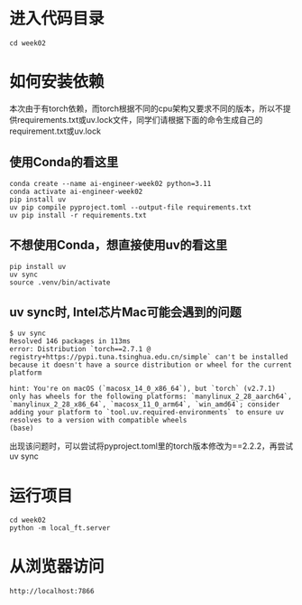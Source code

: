 # 进入代码目录
```
cd week02
```

# 如何安装依赖
本次由于有torch依赖，而torch根据不同的cpu架构又要求不同的版本，所以不提供requirements.txt或uv.lock文件，同学们请根据下面的命令生成自己的requirement.txt或uv.lock

## 使用Conda的看这里
```
conda create --name ai-engineer-week02 python=3.11
conda activate ai-engineer-week02
pip install uv
uv pip compile pyproject.toml --output-file requirements.txt
uv pip install -r requirements.txt
```

## 不想使用Conda，想直接使用uv的看这里
```
pip install uv
uv sync
source .venv/bin/activate 
```

## uv sync时, Intel芯片Mac可能会遇到的问题
```
$ uv sync         
Resolved 146 packages in 113ms
error: Distribution `torch==2.7.1 @ registry+https://pypi.tuna.tsinghua.edu.cn/simple` can't be installed because it doesn't have a source distribution or wheel for the current platform

hint: You're on macOS (`macosx_14_0_x86_64`), but `torch` (v2.7.1) only has wheels for the following platforms: `manylinux_2_28_aarch64`, `manylinux_2_28_x86_64`, `macosx_11_0_arm64`, `win_amd64`; consider adding your platform to `tool.uv.required-environments` to ensure uv resolves to a version with compatible wheels
(base) 
```
出现该问题时，可以尝试将pyproject.toml里的torch版本修改为==2.2.2，再尝试uv sync

# 运行项目
```
cd week02
python -m local_ft.server
```

# 从浏览器访问
```
http://localhost:7866
```